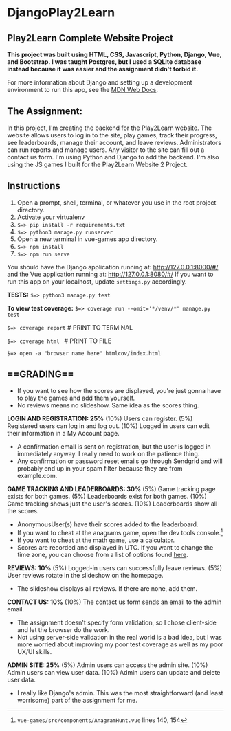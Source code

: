 # DjangoPlay2Learn

## Play2Learn Complete Website Project

**This project was built using HTML, CSS, Javascript, Python, Django, Vue, and Bootstrap. I was taught Postgres, but I used a SQLite database instead because it was easier and the assignment didn't forbid it.**

For more information about Django and setting up a development environment to run this app, see the [MDN Web Docs](https://developer.mozilla.org/en-US/docs/Learn/Server-side/Django).

## The Assignment:

In this project, I'm creating the backend for the Play2Learn website. The website allows users to log in to the site, play games, track their progress, see leaderboards, manage their account, and leave reviews. Administrators can run reports and manage users. Any visitor to the site can fill out a contact us form. I'm using Python and Django to add the backend. I'm also using the JS games I built for the Play2Learn Website 2 Project.

## Instructions

1. Open a prompt, shell, terminal, or whatever you use in the root project directory.
2. Activate your virtualenv
3. `$=> pip install -r requirements.txt`
4. `$=> python3 manage.py runserver`
5. Open a new terminal in vue-games app directory.
6. `$=> npm install`
7. `$=> npm run serve	`

You should have the Django application running at:
http://127.0.0.1:8000/#/
and the Vue application running at:
http://127.0.0.1:8080/#/
If you want to run this app on your localhost, update `settings.py` accordingly.

**TESTS:**
`$=> python3 manage.py test`

**To view test coverage:**
`$=> coverage run --omit='*/venv/*' manage.py test`

`$=> coverage report` # PRINT TO TERMINAL

`$=> coverage html ` # PRINT TO FILE

`$=> open -a "browser name here" htmlcov/index.html`

## ==GRADING==

- If you want to see how the scores are displayed, you're just gonna have to play the games and add them yourself. 
- No reviews means no slideshow. Same idea as the scores thing.

**LOGIN AND REGISTRATION: 25%**
(10%) Users can register.
(5%) Registered users can log in and log out.
(10%) Logged in users can edit their information in a My Account page.
 
- A confirmation email is sent on registration, but the user is logged in immediately anyway. I really need to work on the patience thing.
- Any confirmation or password reset emails go through Sendgrid and will probably end up in your spam filter because they are from example.com.

**GAME TRACKING AND LEADERBOARDS: 30%**
(5%) Game tracking page exists for both games.
(5%) Leaderboards exist for both games.
(10%) Game tracking shows just the user's scores.
(10%) Leaderboards show all the scores.

- AnonymousUser(s) have their scores added to the leaderboard.
- If you want to cheat at the anagrams game, open the dev tools console.[^1]
- If you want to cheat at the math game, use a calculator.
- Scores are recorded and displayed in UTC. If you want to change the time zone, you can choose from a list of options found [here](https://en.wikipedia.org/wiki/List_of_tz_database_time_zones).

**REVIEWS: 10%**
(5%) Logged-in users can successfully leave reviews.
(5%) User reviews rotate in the slideshow on the homepage.

- The slideshow displays all reviews. If there are none, add them. 

**CONTACT US: 10%**
(10%) The contact us form sends an email to the admin email.

- The assignment doesn't specify form validation, so I chose client-side and let the browser do the work.
- Not using server-side validation in the real world is a bad idea, but I was more worried about improving my poor test coverage as well as my poor UX/UI skills.

**ADMIN SITE: 25%**
(5%) Admin users can access the admin site.
(10%) Admin users can view user data.
(10%) Admin users can update and delete user data.

- I really like Django's admin. This was the most straightforward (and least worrisome) part of the assignment for me.

[^1]: `vue-games/src/components/AnagramHunt.vue` lines 140, 154
